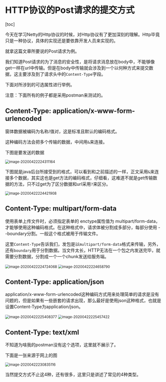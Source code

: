 # HTTP协议的Post请求的提交方式

[toc]

今天在学习Netty的Http协议的时候，对Http协议有了更加深刻的理解。Http毕竟只是一种协议，具体的实现还是要依靠开发人员来实现的。

就拿这篇文章所要说的Post请求为例。

我们知道Post请求的为了消息的安全性，是将请求消息放在body中，不能够像get一样在url中传输。但是在body中传输就会涉及到一个以何种方式来提交数据，这主要涉及到了请求头中的`Content-Type`字段。

下面对所涉到的可选属性进行举例。

注意：下面所有的例子都是采用postman来测试的。

## Content-Type: application/x-www-form-urlencoded

窗体数据被编码为名称/值对，这是标准且默认的编码格式。

这种编码方法会把多个传输的数据，中间用`&`来连接。

下图是要发送的数据

<img src="https://i.loli.net/2020/04/22/OQnHPstBLdgqraN.png" alt="image-20200422224311164" style="zoom:80%;" />

下图就是java后台所接受到的格式，可以看到和之前描述的一样，正文采用`&`来连接多个数据，其实这也是get方法的编码格式，仔细看，这难道不就是get传输数据的方法，只不过get为了区分数据和url采用`?`来区分。

<img src="https://i.loli.net/2020/04/22/UM6y17ACkswXhBH.png" alt="image-20200422224421908" style="zoom:80%;" />

## Content-Type: multipart/form-data

使用表单上传文件时，必须指定表单的 enctype属性值为 multipart/form-data，才能够使用这种编码格式。在这种格式中，请求体被分割成多部分，每部分使用 --boundary分割。一般这个格式被用于传输文件。

这里`Content-Type`告诉我们，发包是以`multipart/form-data`格式来传输，另外，还有`boundary`用于分割数据。当文件太长，HTTP无法在一个包之内发送完毕，就需要分割数据，分割成一个一个chunk发送给服务端。

<img src="https://i.loli.net/2020/04/22/jIRNnoMqmh9ByAi.png" alt="image-20200422224724068" style="zoom:80%;" />

<img src="https://i.loli.net/2020/04/22/uA4yYKC9oXwVW5x.png" alt="image-20200422224658790" style="zoom:80%;" />



## Content-Type: application/json

application/x-www-form-urlencoded这种编码方式用来处理简单的请求是没有问题的，但是如果有一些嵌套的请求出现，那么最好是使用json这种格式，也就是设置Content-Type为application/json。

<img src="https://i.loli.net/2020/04/22/aVUvdRXkwJB57SN.png" alt="image-20200422225408377" style="zoom:80%;" />



<img src="https://i.loli.net/2020/04/22/TgjV2Ue1LMyQ6PW.png" alt="image-20200422225457422" style="zoom:80%;" />

## Content-Type: text/xml

不知道为啥我的postman没有这个选项，这里就不展示了。

下面是一张来源于网上的图

<img src="https://i.loli.net/2020/04/22/tdQiC2WeTJf4uIE.png" alt="image-20200422230835116" style="zoom:80%;" />

当然提交方式不止这4种，还有很多，这里只是讲述了常见的4种类型。